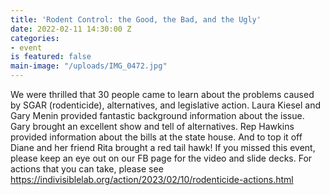 ```yaml
---
title: 'Rodent Control: the Good, the Bad, and the Ugly'
date: 2022-02-11 14:30:00 Z
categories:
- event
is featured: false
main-image: "/uploads/IMG_0472.jpg"
---
```


We were thrilled that 30 people came to learn about the problems caused by SGAR (rodenticide), alternatives, and legislative action. Laura Kiesel and Gary Menin provided fantastic background information about the issue. Gary brought an excellent show and tell of alternatives. Rep Hawkins provided information about the bills at the state house. And to top it off Diane and her friend Rita brought a red tail hawk! If you missed this event, please keep an eye out on our FB page for the video and slide decks. For actions that you can take, please see https://indivisiblelab.org/action/2023/02/10/rodenticide-actions.html
